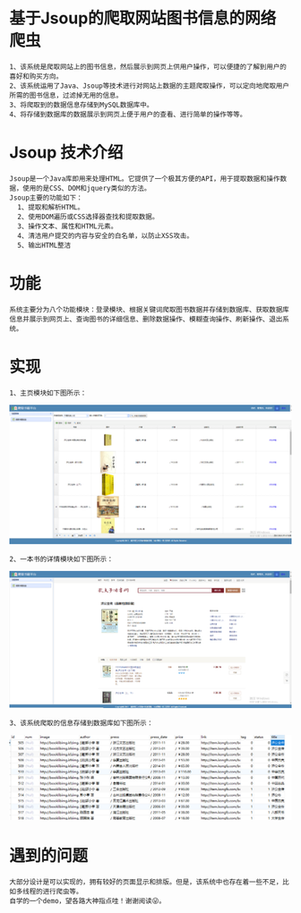 # 基于Jsoup的爬取网站图书信息的网络爬虫
    1、该系统是爬取网站上的图书信息，然后展示到网页上供用户操作，可以便捷的了解到用户的喜好和购买方向。
    2、该系统运用了Java、Jsoup等技术进行对网站上数据的主题爬取操作，可以定向地爬取用户所需的图书信息，过滤掉无用的信息。
    3、将爬取到的数据信息存储到MySQL数据库中。
    4、将存储到数据库的数据展示到网页上便于用户的查看、进行简单的操作等等。
# Jsoup 技术介绍
    Jsoup是一个Java库即用来处理HTML。它提供了一个极其方便的API，用于提取数据和操作数据，使用的是CSS、DOM和jquery类似的方法。
    Jsoup主要的功能如下：
      1、提取和解析HTML。
      2、使用DOM遍历或CSS选择器查找和提取数据。
      3、操作文本、属性和HTML元素。
      4、清洁用户提交的内容与安全的白名单，以防止XSS攻击。
      5、输出HTML整洁
# 功能
    系统主要分为八个功能模块：登录模块、根据关键词爬取图书数据并存储到数据库、获取数据库信息并展示到网页上、查询图书的详细信息、删除数据操作、模糊查询操作、刷新操作、退出系统。
# 实现
    1、主页模块如下图所示：
   ![Image text](https://github.com/Demi233/InternetWorm/raw/master/crawlerBook/src/main/webapp/images/indexImg.png)
   
    2、一本书的详情模块如下图所示：
   ![Image text](https://github.com/Demi233/InternetWorm/raw/master/crawlerBook/src/main/webapp/images/bookImg.png)
   
    3、该系统爬取的信息存储到数据库如下图所示：
   ![Image text](https://github.com/Demi233/InternetWorm/raw/master/crawlerBook/src/main/webapp/images/sqlImg.png)
# 遇到的问题
    大部分设计是可以实现的，拥有较好的页面显示和排版。但是，该系统中也存在着一些不足，比如多线程的进行爬虫等。
    自学的一个demo，望各路大神指点哇！谢谢阅读😜。
